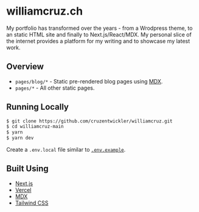 # williamcruz.ch

My portfolio has transformed over the years - from a Wrodpress theme, to an static HTML site and finally to Next.js/React/MDX. My personal slice of the internet provides a platform for my writing and to showcase my latest work.

## Overview

- `pages/blog/*` - Static pre-rendered blog pages using [MDX](https://github.com/hashicorp/next-mdx-remote.git).
- `pages/*` - All other static pages.

## Running Locally

```bash
$ git clone https://github.com/cruzentwickler/williamcruz.git
$ cd williamcruz-main
$ yarn
$ yarn dev
```

Create a `.env.local` file similar to [`.env.example`](https://github.com/cruzentwickler/williamcruz/blob/main/.env.example).

## Built Using

- [Next.js](https://nextjs.org/)
- [Vercel](https://vercel.com)
- [MDX](https://github.com/mdx-js/mdx)
- [Tailwind CSS](https://tailwindcss.com/)
